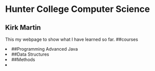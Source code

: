 # Hunter College Computer Science 
## Kirk Martin
This my webpage to show what I have learned so far.
##courses
<li>##Programming Advanced Java</li>
<li>##Data Structures</li>
<li>##Methods<li>
